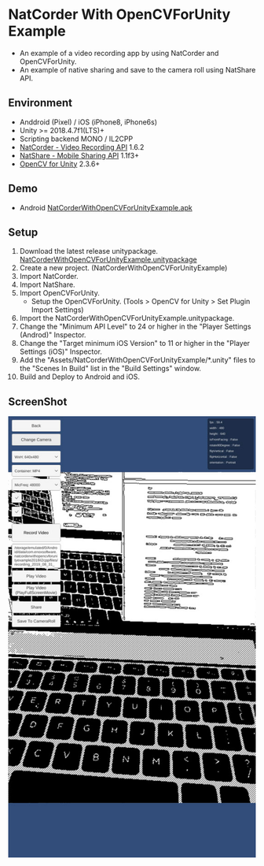 # NatCorder With OpenCVForUnity Example

* An example of a video recording app by using NatCorder and OpenCVForUnity.
* An example of native sharing and save to the camera roll using NatShare API.


## Environment
* Anddroid (Pixel) / iOS (iPhone8, iPhone6s)
* Unity >= 2018.4.7f1(LTS)+
* Scripting backend MONO / IL2CPP
* [NatCorder - Video Recording API](https://assetstore.unity.com/packages/tools/integration/natcorder-video-recording-api-102645?aid=1011l4ehR) 1.6.2 
* [NatShare - Mobile Sharing API](https://assetstore.unity.com/packages/tools/integration/natshare-mobile-sharing-api-117705?aid=1011l4ehR) 1.1f3+ 
* [OpenCV for Unity](https://assetstore.unity.com/packages/tools/integration/opencv-for-unity-21088?aid=1011l4ehR) 2.3.6+ 


Demo
-----
* Android [NatCorderWithOpenCVForUnityExample.apk](https://github.com/EnoxSoftware/NatCorderWithOpenCVForUnityExample/releases)


## Setup
1. Download the latest release unitypackage. [NatCorderWithOpenCVForUnityExample.unitypackage](https://github.com/EnoxSoftware/NatCorderWithOpenCVForUnityExample/releases)
1. Create a new project. (NatCorderWithOpenCVForUnityExample)
1. Import NatCorder.
1. Import NatShare.
1. Import OpenCVForUnity.
    * Setup the OpenCVForUnity. (Tools > OpenCV for Unity > Set Plugin Import Settings)
1. Import the NatCorderWithOpenCVForUnityExample.unitypackage.
1. Change the "Minimum API Level" to 24 or higher in the "Player Settings (Androd)" Inspector.
1. Change the "Target minimum iOS Version" to 11 or higher in the "Player Settings (iOS)" Inspector.
1. Add the "Assets/NatCorderWithOpenCVForUnityExample/*.unity" files to the "Scenes In Build" list in the "Build Settings" window.
1. Build and Deploy to Android and iOS.


## ScreenShot
![screenshot01.jpg](screenshot01.jpg) 

